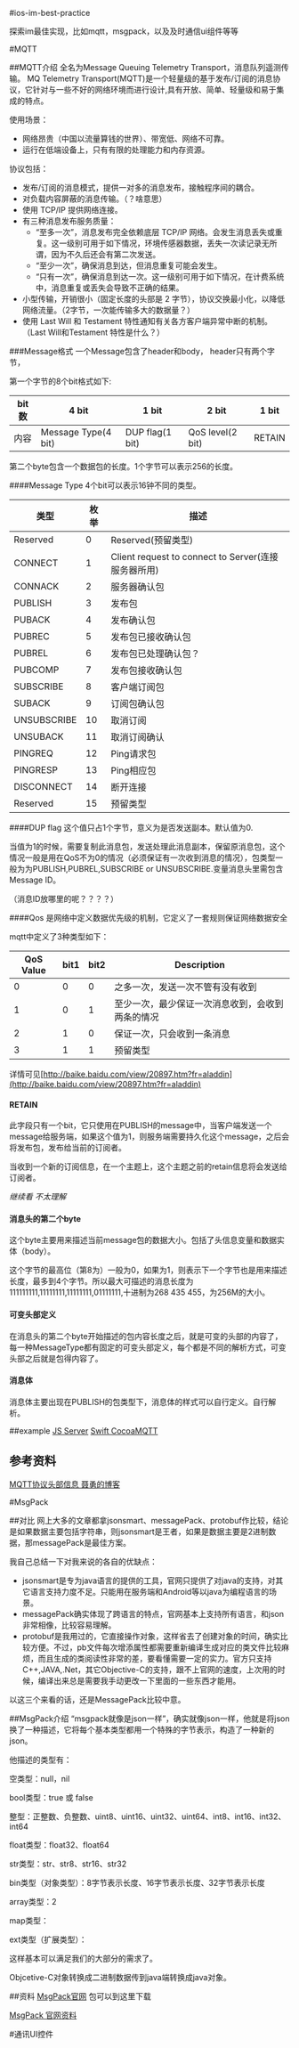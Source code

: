 #ios-im-best-practice


探索im最佳实现，比如mqtt，msgpack，以及及时通信ui组件等等

#MQTT

##MQTT介绍
全名为Message Queuing Telemetry Transport，消息队列遥测传输。
MQ Telemetry Transport(MQTT)是一个轻量级的基于发布/订阅的消息协议，它针对与一些不好的网络环境而进行设计,具有开放、简单、轻量级和易于集成的特点。

使用场景：

 - 网络昂贵（中国以流量算钱的世界）、带宽低、网络不可靠。
 - 运行在低端设备上，只有有限的处理能力和内存资源。

协议包括：

 - 发布/订阅的消息模式，提供一对多的消息发布，接触程序间的耦合。
 - 对负载内容屏蔽的消息传输。（？啥意思）
 - 使用 TCP/IP 提供网络连接。
 - 有三种消息发布服务质量：
	 - “至多一次”，消息发布完全依赖底层 TCP/IP 网络。会发生消息丢失或重复。这一级别可用于如下情况，环境传感器数据，丢失一次读记录无所谓，因为不久后还会有第二次发送。
	 - “至少一次”，确保消息到达，但消息重复可能会发生。
	 - “只有一次”，确保消息到达一次。这一级别可用于如下情况，在计费系统中，消息重复或丢失会导致不正确的结果。
 - 小型传输，开销很小（固定长度的头部是 2 字节），协议交换最小化，以降低网络流量。（2字节，一次能传输多大的数据量？）
 - 使用 Last Will 和 Testament 特性通知有关各方客户端异常中断的机制。（Last Will和Testament 特性是什么？）

###Message格式
一个Message包含了header和body，
header只有两个字节，

第一个字节的8个bit格式如下:

bit数 | 4 bit | 1 bit | 2 bit | 1 bit
---- | ---- | ---- | ---- | ---- |
内容 | Message Type(4 bit) | DUP flag(1 bit) | QoS level(2 bit) | RETAIN

第二个byte包含一个数据包的长度。1个字节可以表示256的长度。

####Message Type
4个bit可以表示16钟不同的类型。

类型         | 枚举 | 描述
---         | --- | --- 
Reserved    | 0 | Reserved(预留类型)
CONNECT     | 1 | Client request to connect to Server(连接服务器所用)
CONNACK     | 2 | 服务器确认包
PUBLISH     | 3 | 发布包
PUBACK      | 4 | 发布确认包
PUBREC      | 5 | 发布包已接收确认包
PUBREL      | 6 | 发布包已处理确认包？
PUBCOMP     | 7 | 发布包接收确认包
SUBSCRIBE   | 8 | 客户端订阅包
SUBACK      | 9 | 订阅包确认包
UNSUBSCRIBE | 10 | 取消订阅
UNSUBACK    | 11 | 取消订阅确认
PINGREQ     | 12 | Ping请求包
PINGRESP    | 13 | Ping相应包
DISCONNECT  | 14 | 断开连接
Reserved    | 15 | 预留类型


####DUP flag
这个值只占1个字节，意义为是否发送副本。默认值为0.

当值为1的时候，需要复制此消息包，发送处理此消息副本，保留原消息包，这个情况一般是用在QoS不为0的情况（必须保证有一次收到消息的情况），包类型一般为为PUBLISH,PUBREL,SUBSCRIBE or UNSUBSCRIBE.变量消息头里需包含Message ID。

（消息ID放哪里的呢？？？？）

####Qos
是网络中定义数据优先级的机制，它定义了一套规则保证网络数据安全

mqtt中定义了3种类型如下：

QoS Value | bit1 | bit2 | Description
--------- | ---- | ---- | -----------
0         | 0    | 0    | 之多一次，发送一次不管有没有收到
1         | 0    | 1    | 至少一次，最少保证一次消息收到，会收到两条的情况
2         | 1    | 0    | 保证一次，只会收到一条消息
3         | 1    | 1    | 预留类型

详情可见[http://baike.baidu.com/view/20897.htm?fr=aladdin](http://baike.baidu.com/view/20897.htm?fr=aladdin)

#### RETAIN
此字段只有一个bit，它只使用在PUBLISH的message中，当客户端发送一个message给服务端，如果这个值为1，则服务端需要持久化这个message，之后会将发布包，发布给当前的订阅者。

当收到一个新的订阅信息，在一个主题上，这个主题之前的retain信息将会发送给订阅者。

*继续看 不太理解*


#### 消息头的第二个byte
这个byte主要用来描述当前message包的数据大小。包括了头信息变量和数据实体（body）。

这个字节的最高位（第8为）一般为0，如果为1，则表示下一个字节也是用来描述长度，最多到4个字节。所以最大可描述的消息长度为111111111,11111111,11111111,01111111,十进制为268 435 455，为256M的大小。

#### 可变头部定义
在消息头的第二个byte开始描述的包内容长度之后，就是可变的头部的内容了，每一种MessageType都有固定的可变头部定义，每个都是不同的解析方式，可变头部之后就是包得内容了。

#### 消息体
消息体主要出现在PUBLISH的包类型下，消息体的样式可以自行定义。自行解析。



##example
[JS Server](https://github.com/mqttjs/MQTT.js)
[Swift CocoaMQTT](https://github.com/emqtt/CocoaMQTT)

## 参考资料
[MQTT协议头部信息 聂勇的博客](http://www.blogjava.net/yongboy/archive/2014/02/15/409893.html)


#MsgPack

##对比
网上大多的文章都拿jsonsmart、messagePack、protobuf作比较，结论是如果数据主要包括字符串，则jsonsmart是王者，如果是数据主要是2进制数据，那messagePack是最佳方案。

我自己总结一下对我来说的各自的优缺点：

- jsonsmart是专为java语言的提供的工具，官网只提供了对java的支持，对其它语言支持力度不足。只能用在服务端和Android等以java为编程语言的场景。
- messagePack确实体现了跨语言的特点，官网基本上支持所有语言，和json非常相像，比较容易理解。
- protobuf是我用过的，它直接操作对象，这样省去了创建对象的时间，确实比较方便。不过，pb文件每次增添属性都需要重新编译生成对应的类文件比较麻烦，而且生成的类阅读性非常的差，要看懂需要一定的实力。官方只支持C++,JAVA,.Net，其它Objective-C的支持，跟不上官网的速度，上次用的时候，编译出来总是需要我手动更改一下里面的一些东西才能用。

以这三个来看的话，还是MessagePack比较中意。

##MsgPack介绍
“msgpack就像是json一样”，确实就像json一样，他就是将json换了一种描述，它将每个基本类型都用一个特殊的字节表示，构造了一种新的json。

他描述的类型有：

空类型：null，nil

bool类型：true 或 false

整型：正整数、负整数、uint8、uint16、uint32、uint64、int8、int16、int32、int64

float类型：float32、float64

str类型：str、str8、str16、str32

bin类型（对象类型）：8字节表示长度、16字节表示长度、32字节表示长度

array类型：2

map类型：

ext类型（扩展类型）：

这样基本可以满足我们的大部分的需求了。

Objcetive-C对象转换成二进制数据传到java端转换成java对象。

##资料
[MsgPack官网](http://msgpack.org) 包可以到这里下载

[MsgPack 官网资料](https://github.com/msgpack/msgpack/blob/master/spec.md)

#通讯UI控件











